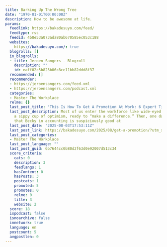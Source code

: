 ```yaml
---
title: Barking Up The Wrong Tree
date: "1970-01-01T00:00:00Z"
description: How to be awesome at life.
params:
  feedlink: https://bakadesuyo.com/feed/
  feedtype: rss
  feedid: 4b8e53a073ada80ab670585ec053c188
  websites:
    https://bakadesuyo.com/: true
  blogrolls: []
  in_blogrolls:
  - title: Jeroen Sangers - Blogroll
    description: ""
    id: eaff02c5b823b06c8ce11bb82ddd8f37
  recommended: []
  recommender:
  - https://jeroensangers.com/feed.xml
  - https://jeroensangers.com/podcast.xml
  categories:
  - Master The Workplace
  relme: {}
  last_post_title: 'This Is How To Get A Promotion At Work: 6 Expert Tips'
  last_post_description: Most of us enter the workforce like wide-eyed toddlers clutching
    a sippy cup of optimism, ready to “make a difference.” Then, one day, we notice
    that Becky in accounting is suspiciously good at
  last_post_date: "2025-08-03T17:53:11Z"
  last_post_link: https://bakadesuyo.com/2025/08/get-a-promotion/?utm_source=rss&utm_medium=rss&utm_campaign=get-a-promotion
  last_post_categories:
  - Master The Workplace
  last_post_language: ""
  last_post_guid: 6b7644cc0b80d2f63d0e92007d513c34
  score_criteria:
    cats: 0
    description: 3
    feedlangs: 1
    hasContent: 0
    hasPosts: 3
    postcats: 1
    promoted: 5
    promotes: 0
    relme: 0
    title: 3
    website: 2
  score: 18
  ispodcast: false
  isnoarchive: false
  innetwork: true
  language: en
  postcount: 5
  avgpostlen: 0
---
```

